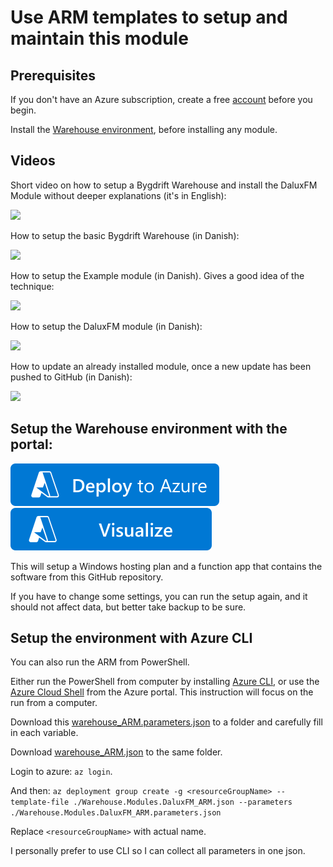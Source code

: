 # Use ARM templates to setup and maintain this module

## Prerequisites

If you don't have an Azure subscription, create a free [account](https://azure.microsoft.com/free/?ref=microsoft.com&utm_source=microsoft.com&utm_medium=docs&utm_campaign=visualstudio) before you begin.

Install the [Warehouse environment](https://github.com/Bygdrift/Warehouse/tree/master/Deploy), before installing any module.

## Videos

Short video on how to setup a Bygdrift Warehouse and install the DaluxFM Module without deeper explanations (it's in English):
<div align="left">
      <a href="https://www.youtube.com/watch?v=ahREssLMLG0">
         <img src="https://img.youtube.com/vi/ahREssLMLG0/0.jpg">
      </a>
</div>

How to setup the basic Bygdrift Warehouse (in Danish):
<div align="left">
      <a href="https://www.youtube.com/watch?v=6aR39glybhg">
         <img src="https://img.youtube.com/vi/6aR39glybhg/0.jpg">
      </a>
</div>

How to setup the Example module (in Danish). Gives a good idea of the technique:
<div align="left">
      <a href="https://www.youtube.com/watch?v=itwd2XdHIkM">
         <img src="https://img.youtube.com/vi/itwd2XdHIkM/0.jpg">
      </a>
</div>

How to setup the DaluxFM module (in Danish):
<div align="left">
      <a href="https://www.youtube.com/watch?v=xKkY_nAtV4c">
         <img src="https://img.youtube.com/vi/xKkY_nAtV4c/0.jpg">
      </a>
</div>

How to update an already installed module, once a new update has been pushed to GitHub (in Danish):
<div align="left">
      <a href="https://www.youtube.com/watch?v=XywfV_n-320">
         <img src="https://img.youtube.com/vi/XywfV_n-320/0.jpg">
      </a>
</div>

## Setup the Warehouse environment with the portal:

[![Deploy To Azure](https://raw.githubusercontent.com/Bygdrift/Warehouse/master/Docs/Images/deploytoazureButton.svg)](https://portal.azure.com/#create/Microsoft.Template/uri/https%3A%2F%2Fraw.githubusercontent.com%2Fhillerod%2FWarehouse.Modules.DaluxFM%2Fmaster%2FDeploy%2FWarehouse.Modules.DaluxFM_ARM.json)
[![Visualize](https://raw.githubusercontent.com/Bygdrift/Warehouse/master/Docs/Images/visualizebutton.svg)](http://armviz.io/#/?load=https%3A%2F%2Fraw.githubusercontent.com%2Fhillerod%2FWarehouse.Modules.DaluxFM%2Fmaster%2FDeploy%2FWarehouse.Modules.DaluxFM_ARM.json)

This will setup a Windows hosting plan and a function app that contains the software from this GitHub repository.

If you have to change some settings, you can run the setup again, and it should not affect data, but better take backup to be sure.

## Setup the environment with Azure CLI

You can also run the ARM from PowerShell.

Either run the PowerShell from computer by installing [Azure CLI](https://docs.microsoft.com/en-us/cli/azure/install-azure-cli), or use the [Azure Cloud Shell](https://shell.azure.com/bash) from the Azure portal. This instruction will focus on the run from a computer.

Download this [warehouse_ARM.parameters.json](https://raw.githubusercontent.com/hillerod/Warehouse.Modules.DaluxFM/master/Deploy/Warehouse.Modules.DaluxFM_ARM.parameters.json) to a folder and carefully fill in each variable.

Download [warehouse_ARM.json](https://raw.githubusercontent.com/hillerod/Warehouse.Modules.DaluxFM/master/Deploy/Warehouse.Modules.DaluxFM_ARM.json) to the same folder.

Login to azure: `az login`.

And then: `az deployment group create -g <resourceGroupName> --template-file ./Warehouse.Modules.DaluxFM_ARM.json --parameters ./Warehouse.Modules.DaluxFM_ARM.parameters.json`

Replace `<resourceGroupName>` with actual name.

I personally prefer to use CLI so I can collect all parameters in one json.